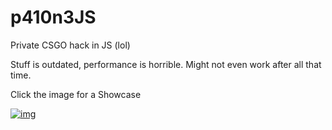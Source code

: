# p410n3JS
Private CSGO hack in JS (lol)

Stuff is outdated, performance is horrible. Might not even work after all that time.

Click the image for a Showcase

[![img](https://i.imgur.com/CBXfE9T.png)](https://streamable.com/8bdvi)
